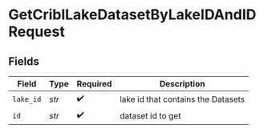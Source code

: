# GetCriblLakeDatasetByLakeIDAndIDRequest


## Fields

| Field                              | Type                               | Required                           | Description                        |
| ---------------------------------- | ---------------------------------- | ---------------------------------- | ---------------------------------- |
| `lake_id`                          | *str*                              | :heavy_check_mark:                 | lake id that contains the Datasets |
| `id`                               | *str*                              | :heavy_check_mark:                 | dataset id to get                  |